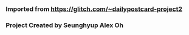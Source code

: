 ### Imported from https://glitch.com/~dailypostcard-project2
### Project Created by Seunghyup Alex Oh
  
